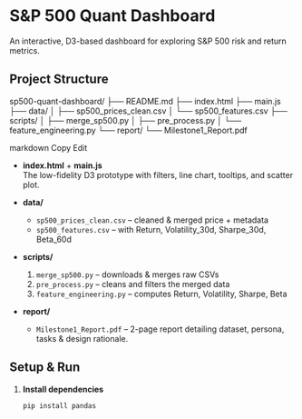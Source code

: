 # S&P 500 Quant Dashboard

An interactive, D3-based dashboard for exploring S&P 500 risk and return metrics.

## Project Structure

sp500-quant-dashboard/ ├── README.md ├── index.html ├── main.js ├── data/ │ ├── sp500_prices_clean.csv │ └── sp500_features.csv ├── scripts/ │ ├── merge_sp500.py │ ├── pre_process.py │ └── feature_engineering.py └── report/ └── Milestone1_Report.pdf

markdown
Copy
Edit

- **index.html** + **main.js**  
  The low-fidelity D3 prototype with filters, line chart, tooltips, and scatter plot.

- **data/**  
  - `sp500_prices_clean.csv` – cleaned & merged price + metadata  
  - `sp500_features.csv` – with Return, Volatility_30d, Sharpe_30d, Beta_60d

- **scripts/**  
  1. `merge_sp500.py` – downloads & merges raw CSVs  
  2. `pre_process.py` – cleans and filters the merged data  
  3. `feature_engineering.py` – computes Return, Volatility, Sharpe, Beta

- **report/**  
  - `Milestone1_Report.pdf` – 2-page report detailing dataset, persona, tasks & design rationale.

## Setup & Run

1. **Install dependencies**  
   ```bash
   pip install pandas
